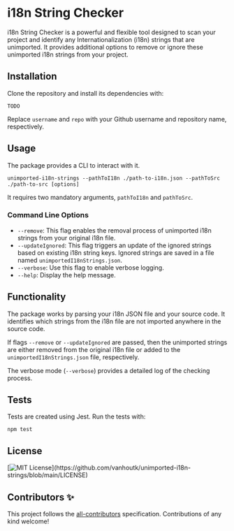 # i18n String Checker

i18n String Checker is a powerful and flexible tool designed to scan your project and identify any Internationalization (i18n) strings that are unimported. It provides additional options to remove or ignore these unimported i18n strings from your project.

## Installation

Clone the repository and install its dependencies with:

```
TODO
```

Replace `username` and `repo` with your Github username and repository name, respectively.

## Usage

The package provides a CLI to interact with it.

```
unimported-i18n-strings --pathToI18n ./path-to-i18n.json --pathToSrc ./path-to-src [options]
```

It requires two mandatory arguments, `pathToI18n` and `pathToSrc`.

### Command Line Options

- `--remove`: This flag enables the removal process of unimported i18n strings from your original i18n file.
- `--updateIgnored`: This flag triggers an update of the ignored strings based on existing i18n string keys. Ignored strings are saved in a file named `unimportedI18nStrings.json`.
- `--verbose`: Use this flag to enable verbose logging.
- `--help`: Display the help message.

## Functionality

The package works by parsing your i18n JSON file and your source code. It identifies which strings from the i18n file are not imported anywhere in the source code.

If flags `--remove` or `--updateIgnored` are passed, then the unimported strings are either removed from the original i18n file or added to the `unimportedI18nStrings.json` file, respectively.

The verbose mode (`--verbose`) provides a detailed log of the checking process.

## Tests

Tests are created using Jest. Run the tests with:

```
npm test
```

## License

[![MIT License](https://img.shields.io/apm/l/atomic-design-ui.svg?)](https://github.com/vanhoutk/unimported-i18n-strings/blob/main/LICENSE)

## Contributors ✨

<!-- ALL-CONTRIBUTORS-LIST:START - Do not remove or modify this section -->
<!-- prettier-ignore-start -->
<!-- markdownlint-disable -->

<!-- markdownlint-restore -->
<!-- prettier-ignore-end -->

<!-- ALL-CONTRIBUTORS-LIST:END -->

This project follows the [all-contributors](https://github.com/all-contributors/all-contributors) specification. Contributions of any kind welcome!
